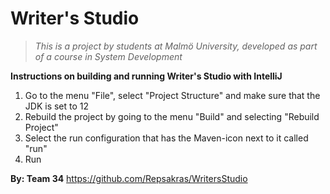 # Writer's Studio

> *This is a project by students at Malmö University, developed as part of a course in System Development*

**Instructions on building and running Writer's Studio with IntelliJ**
<ol>
  <li>Go to the menu "File", select "Project Structure" and make sure that the JDK is set to 12</li>
  <li>Rebuild the project by going to the menu "Build" and selecting "Rebuild Project"</li>
  <li>Select the run configuration that has the Maven-icon next to it called "run"</li>
  <li>Run</li>
</ol>

**By: Team 34**
https://github.com/Repsakras/WritersStudio
